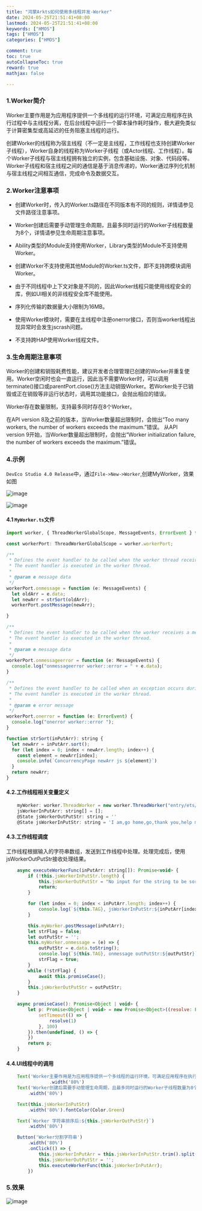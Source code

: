 ```yaml
---
title: "鸿蒙Arkts如何使用多线程并发-Worker"
date: 2024-05-25T21:51:41+08:00
lastmod: 2024-05-25T21:51:41+08:00
keywords: ["HMOS"]
tags: ["HMOS"]
categories: ["HMOS"]

comment: true
toc: true
autoCollapseToc: true
reward: true
mathjax: false

---
```


<!--more-->

### 1.Worker简介
Worker主要作用是为应用程序提供一个多线程的运行环境，可满足应用程序在执行过程中与主线程分离，在后台线程中运行一个脚本操作耗时操作，极大避免类似于计算密集型或高延迟的任务阻塞主线程的运行。

创建Worker的线程称为宿主线程（不一定是主线程，工作线程也支持创建Worker子线程），Worker自身的线程称为Worker子线程（或Actor线程、工作线程）。每个Worker子线程与宿主线程拥有独立的实例，包含基础设施、对象、代码段等。Worker子线程和宿主线程之间的通信是基于消息传递的，Worker通过序列化机制与宿主线程之间相互通信，完成命令及数据交互。

### 2.Worker注意事项

* 创建Worker时，传入的Worker.ts路径在不同版本有不同的规则，详情请参见文件路径注意事项。

* Worker创建后需要手动管理生命周期，且最多同时运行的Worker子线程数量为8个，详情请参见生命周期注意事项。

* Ability类型的Module支持使用Worker，Library类型的Module不支持使用Worker。

* 创建Worker不支持使用其他Module的Worker.ts文件，即不支持跨模块调用Worker。

* 由于不同线程中上下文对象是不同的，因此Worker线程只能使用线程安全的库，例如UI相关的非线程安全库不能使用。

* 序列化传输的数据量大小限制为16MB。

* 使用Worker模块时，需要在主线程中注册onerror接口，否则当worker线程出现异常时会发生jscrash问题。

* 不支持跨HAP使用Worker线程文件。

### 3.生命周期注意事项

Worker的创建和销毁耗费性能，建议开发者合理管理已创建的Worker并重复使用。Worker空闲时也会一直运行，因此当不需要Worker时，可以调用terminate()接口或parentPort.close()方法主动销毁Worker。若Worker处于已销毁或正在销毁等非运行状态时，调用其功能接口，会抛出相应的错误。

Worker存在数量限制，支持最多同时存在8个Worker。

在API version 8及之前的版本，当Worker数量超出限制时，会抛出“Too many workers, the number of workers exceeds the maximum.”错误。
从API version 9开始，当Worker数量超出限制时，会抛出“Worker initialization failure, the number of workers exceeds the maximum.”错误。

### 4.示例


`DevEco Studio 4.0 Release`中，通过`File->New->Worker`,创建MyWorker，效果如图

![image](/images/hmos/hmos-arkts如何使用多线程并发-Worker/worker_create.jpg)

![image](/images/hmos/hmos-arkts如何使用多线程并发-Worker/woker_dir.png)


#### 4.1 `MyWorker.ts`文件

```js
import worker, { ThreadWorkerGlobalScope, MessageEvents, ErrorEvent } from '@ohos.worker';

const workerPort: ThreadWorkerGlobalScope = worker.workerPort;

/**
 * Defines the event handler to be called when the worker thread receives a message sent by the host thread.
 * The event handler is executed in the worker thread.
 *
 * @param e message data
 */
workerPort.onmessage = function (e: MessageEvents) {
  let oldArr = e.data;
  let newArr = strSort(oldArr);
  workerPort.postMessage(newArr);

}

/**
 * Defines the event handler to be called when the worker receives a message that cannot be deserialized.
 * The event handler is executed in the worker thread.
 *
 * @param e message data
 */
workerPort.onmessageerror = function (e: MessageEvents) {
  console.log("onmessageerror worker::error = " + e.data);
}

/**
 * Defines the event handler to be called when an exception occurs during worker execution.
 * The event handler is executed in the worker thread.
 *
 * @param e error message
 */
workerPort.onerror = function (e: ErrorEvent) {
  console.log("onerror worker::error ");
}

function strSort(inPutArr): string {
  let newArr = inPutArr.sort();
  for (let index = 0; index < newArr.length; index++) {
    const element = newArr[index];
    console.info(`ConcurrencyPage newArr js ${element}`)
  }
  return newArr;
}
```

#### 4.2.工作线程相关变量定义

```js
	myWorker: worker.ThreadWorker = new worker.ThreadWorker("entry/ets/workers/MyWorker.ts");
	jsWorkerInPutArr: string[] = [];
	@State jsWorkerOutPutStr: string = ''
	@State jsWorkerInPutStr: string = 'I am,go home,go,thank you,help me,wellcome,get out,I need your help,bye bye,good night'

```

#### 4.3.工作线程调度

工作线程根据输入的字符串数组，发送到工作线程中处理。处理完成后，使用jsWorkerOutPutStr接收处理结果。

```js
	async executeWorkerFunc(inPutArr: string[]): Promise<void> {
		if (!this.jsWorkerInPutStr.length) {
			this.jsWorkerOutPutStr = "No input for the string to be sorted.\n";
			return;
		}

		for (let index = 0; index < inPutArr.length; index++) {
			console.log(`${this.TAG}, jsWorkerInPutStr:${inPutArr[index]}`)
		}

		this.myWorker.postMessage(inPutArr);
		let strFlag = false;
		let outPutStr = '';
		this.myWorker.onmessage = (e) => {
			outPutStr = e.data.toString();
			console.log(`${this.TAG}, onmessage outPutStr:${outPutStr}`)
			strFlag = true;
		}
		while (!strFlag) {
			await this.promiseCase();
		}
		this.jsWorkerOutPutStr = outPutStr;
	}

	async promiseCase(): Promise<Object | void> {
		let p: Promise<Object | void> = new Promise<Object>((resolve: Function, reject: Function) => {
			setTimeout(() => {
				resolve(1)
			}, 100)
		}).then(undefined, () => {
		})
		return p;
	}
```

#### 4.4.UI线程中的调用

```js
    Text('Worker主要作用是为应用程序提供一个多线程的运行环境，可满足应用程序在执行过程中与主线程分离，在后台线程中运行一个脚本操作耗时操作，极大避免类似于计算密集型或高延迟的任务阻塞主线程的运行')
                .width('80%')
    Text('Worker创建后需要手动管理生命周期，且最多同时运行的Worker子线程数量为8个，详情请参见生命周期注意事项。\nAbility类型的Module支持使用Worker，Library类型的Module不支持使用Worker。\n创建Worker不支持使用其他Module的Worker.ts文件，即不支持跨模块调用Worker。\n由于不同线程中上下文对象是不同的，因此Worker线程只能使用线程安全的库，例如UI相关的非线程安全库不能使用。\n序列化传输的数据量大小限制为16MB。\n使用Worker模块时，需要在主线程中注册onerror接口，否则当worker线程出现异常时会发生jscrash问题。')
        .width('80%')

    Text(this.jsWorkerInPutStr)
        .width('80%').fontColor(Color.Green)

    Text(`Worker 字符串排序后:${this.jsWorkerOutPutStr}`)
        .width('80%')

    Button('Worker分割字符串')
        .width('80%')
        .onClick(() => {
            this.jsWorkerInPutArr = this.jsWorkerInPutStr.trim().split(',');
            this.jsWorkerOutPutStr = '';
            this.executeWorkerFunc(this.jsWorkerInPutArr);
        })
```


### 5.效果

![image](/images/hmos/hmos-arkts如何使用多线程并发-Worker/result.png)

